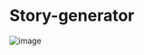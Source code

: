 # Story-generator
![image](https://user-images.githubusercontent.com/76725996/120121031-ec757600-c1be-11eb-8153-5a208d91c799.png)
